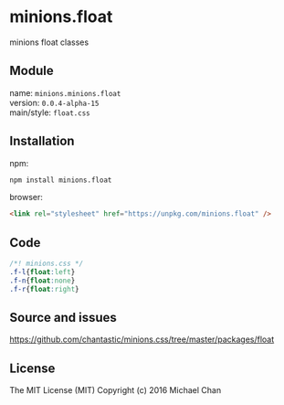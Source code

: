# minions.float
minions float classes

## Module
name: `minions.minions.float`  
version: `0.0.4-alpha-15`  
main/style: `float.css`  

## Installation
npm:
```bash
npm install minions.float
```

browser:
```html
<link rel="stylesheet" href="https://unpkg.com/minions.float" />
```

## Code
```css
/*! minions.css */
.f-l{float:left}
.f-n{float:none}
.f-r{float:right}

```

## Source and issues

https://github.com/chantastic/minions.css/tree/master/packages/float

## License

The MIT License (MIT)
Copyright (c) 2016 Michael Chan